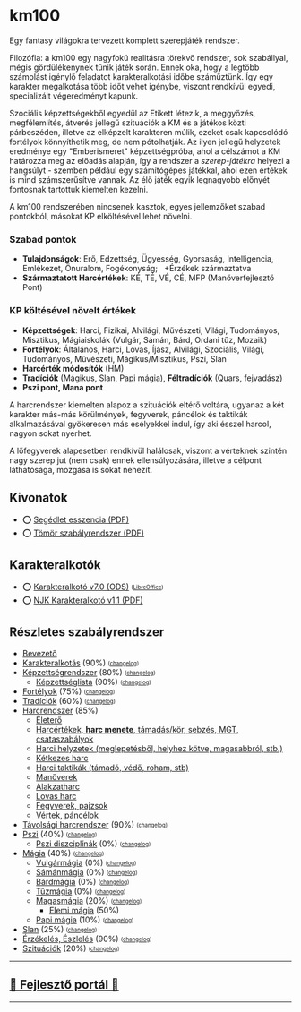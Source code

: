 # km100

Egy fantasy világokra tervezett komplett szerepjáték rendszer.

Filozófia: a km100 egy nagyfokú realitásra törekvő rendszer, sok szabállyal, mégis gördülékenynek tűnik játék során. Ennek oka, hogy a legtöbb számolást igénylő feladatot karakteralkotási időbe száműztünk. Így egy karakter megalkotása több időt vehet igénybe, viszont rendkívül egyedi, specializált végeredményt kapunk.

Szociális képzettségekből egyedül az Etikett létezik, a meggyőzés, megfélemlítés, átverés jellegű szituációk a KM és a játékos közti párbeszéden, illetve az elképzelt karakteren múlik, ezeket csak kapcsolódó fortélyok könnyíthetik meg, de nem pótolhatják. Az ilyen jellegű helyzetek eredménye egy "Emberismeret" képzettségpróba, ahol a célszámot a KM határozza meg az előadás alapján, így a rendszer a _szerep-játékra_ helyezi a hangsúlyt - szemben például egy számítógépes játékkal, ahol ezen értékek is mind számszerűsítve vannak. Az élő játék egyik legnagyobb előnyét fontosnak tartottuk kiemelten kezelni.

A km100 rendszerében nincsenek kasztok, egyes jellemzőket szabad pontokból, másokat KP elköltésével lehet növelni.

### Szabad pontok

* **Tulajdonságok**: Erő, Edzettség, Ügyesség, Gyorsaság, Intelligencia, Emlékezet, Önuralom, Fogékonyság;&nbsp;&nbsp;&nbsp;+Érzékek származtatva
* **Származtatott Harcértékek**: KÉ, TÉ, VÉ, CÉ, MFP (Manőverfejlesztő Pont)

### KP költésével növelt értékek

* **Képzettségek**: Harci, Fizikai, Alvilági, Művészeti, Világi, Tudományos, Misztikus, Mágiaiskolák (Vulgár, Sámán, Bárd, Ordani tűz, Mozaik)
* **Fortélyok**: Általános, Harci, Lovas, Íjász, Alvilági, Szociális, Világi, Tudományos, Művészeti, Mágikus/Misztikus, Pszí, Slan
* **Harcérték módosítók** (HM)
* **Tradíciók** (Mágikus, Slan, Papi mágia), **Féltradíciók** (Quars, fejvadász)
* **Pszi pont, Mana pont**

A harcrendszer kiemelten alapoz a szituációk eltérő voltára, ugyanaz a két karakter más-más körülmények, fegyverek, páncélok és taktikák alkalmazásával gyökeresen más esélyekkel indul, így aki ésszel harcol, nagyon sokat nyerhet.

A lőfegyverek alapesetben rendkívül halálosak, viszont a vérteknek szintén nagy szerep jut (nem csak) ennek ellensúlyozására, illetve a célpont láthatósága, mozgása is sokat nehezít.

## Kivonatok

* ⭕ [Segédlet esszencia (PDF)](https://github.com/kaktusztea/km100/blob/master/km100__segedlet_v1.5.pdf)
* ⭕ [Tömör szabályrendszer (PDF)](https://github.com/kaktusztea/km100/blob/master/km100__tomor_v6.0.pdf)

## Karakteralkotók

* ⭕ [Karakteralkotó v7.0 (ODS)](https://github.com/kaktusztea/km100/raw/master/new/segedletek/karakteralkoto_v7.0.ods) <sub><sup>([LibreOffice](https://www.libreoffice.org/download/download/))</sup></sub>
* ⭕ [NJK Karakteralkotó v1.1 (PDF)](https://github.com/kaktusztea/km100/blob/master/km100__NJK_karlap_v1.1.pdf)

## Részletes szabályrendszer

* [Bevezető](000_bevezetes.md)
* [Karakteralkotás](010_karakteralkotas.md) (90%) <sub><sup>([changelog](https://github.com/kaktusztea/km100/commits/master/new/010_karakteralkotas.md))</sub></sup>
* [Képzettségrendszer](020_kepzettsegrendszer.md) (80%) <sub><sup>([changelog](https://github.com/kaktusztea/km100/commits/master/new/020_kepzettsegek.md))</sub></sup>
  * [Képzettséglista](021_kepzettseglista.md) (90%) <sub><sup>([changelog](https://github.com/kaktusztea/km100/commits/master/new/021_kepzettseglista.md))</sub></sup>
* [Fortélyok](030_fortelyok.md) (75%) <sub><sup>([changelog](https://github.com/kaktusztea/km100/commits/master/new/030_fortelyok.md))</sub></sup>
* [Tradíciók](040_tradiciok.md) (60%) <sub><sup>([changelog](https://github.com/kaktusztea/km100/commits/master/new/040_tradiciok.md))</sub></sup>
* [Harcrendszer](050_harc.md) (85%)
  * [Életerő](051_eletero.md)
  * [Harcértékek, **harc menete**, támadás/kör, sebzés, MGT, csataszabályok](052_harc.md)
  * [Harci helyzetek (meglepetésből, helyhez kötve, magasabbról, stb.)](053_harci_helyzetek.md)
  * [Kétkezes harc](054_ketkezes_harc.md)
  * [Harci taktikák (támadó, védő, roham, stb)](055_harci_taktikak.md)
  * [Manőverek](056_manoverek.md)
  * [Alakzatharc](057_alakzatharc.md)
  * [Lovas harc](058_lovas_harc.md)
  * [Fegyverek, pajzsok](059_fegyverek.md)
  * [Vértek, páncélok](059_vertek_pancelok.md)
* [Távolsági harcrendszer](060_tavolsagi_harc.md) (90%) <sub><sup>([changelog](https://github.com/kaktusztea/km100/commits/master/new/060_tavolsagi_harc.md))</sub></sup>
* [Pszi](070_pszi.md) (40%) <sub><sup>([changelog](https://github.com/kaktusztea/km100/commits/master/new/070_pszi.md))</sub></sup>
  * [Pszi diszciplínák](071_pszi_diszciplinak.md) (0%) <sub><sup>([changelog](https://github.com/kaktusztea/km100/commits/master/new/071_pszi_diszciplinak.md))</sub></sup>
* [Mágia](080_magiarendszer.md) (40%) <sub><sup>([changelog](https://github.com/kaktusztea/km100/commits/master/new/080_magiarendszer.md))</sub></sup>
  * [Vulgármágia](081_vulgarmagia.md) (0%) <sub><sup>([changelog](https://github.com/kaktusztea/km100/commits/master/new/081_vulgarmagia.md))</sub></sup>
  * [Sámánmágia](082_samanmagia.md) (0%) <sub><sup>([changelog](https://github.com/kaktusztea/km100/commits/master/new/082_samanmagia.md))</sub></sup>
  * [Bárdmágia](083_bardmagia.md) (0%) <sub><sup>([changelog](https://github.com/kaktusztea/km100/commits/master/new/083_bardmagia.md))</sub></sup>
  * [Tűzmágia](084_tuzmagia.md) (0%) <sub><sup>([changelog](https://github.com/kaktusztea/km100/commits/master/new/084_tuzmagia.md))</sub></sup>
  * [Magasmágia](085_magasmagia.md) (20%) <sub><sup>([changelog](https://github.com/kaktusztea/km100/commits/master/new/085_magasmagia.md))</sub></sup>
    * [Elemi mágia](magia.magas/elemi_magia.md) (50%)
  * [Papi mágia](089_papimagia.md) (10%) <sub><sup>([changelog](https://github.com/kaktusztea/km100/commits/master/new/089_papimagia.md))</sub></sup>
* [Slan](090_slan.md) (25%) <sub><sup>([changelog](https://github.com/kaktusztea/km100/commits/master/new/090_slan.md))</sub></sup>
* [Érzékelés, Észlelés](100_erzekeles_eszleles.md) (90%) <sub><sup>([changelog](https://github.com/kaktusztea/km100/commits/master/new/100_erzekeles_eszleles.md))</sub></sup>
* [Szituációk](110_szituaciok.md) (20%) <sub><sup>([changelog](https://github.com/kaktusztea/km100/commits/master/new/110_szituaciok.md))</sub></sup>

---

## [🚧 Fejlesztő portál 🚧](https://github.com/kaktusztea/km100/wiki)

---
